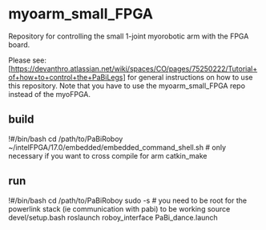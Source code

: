 # myoarm_small_FPGA
Repository for controlling the small 1-joint myorobotic arm with the FPGA board. 



Please see: [https://devanthro.atlassian.net/wiki/spaces/CO/pages/75250222/Tutorial+of+how+to+control+the+PaBiLegs] for general instructions on how to use this repository. Note that you have to use the myoarm_small_FPGA repo instead of the myoFPGA. 

## build
!#/bin/bash
cd /path/to/PaBiRoboy
~/intelFPGA/17.0/embedded/embedded_command_shell.sh  # only necessary if you want to cross compile for arm
catkin_make

## run
!#/bin/bash
cd /path/to/PaBiRoboy
sudo -s # you need to be root for the powerlink stack (ie communication with pabi) to be working
source devel/setup.bash
roslaunch roboy_interface PaBi_dance.launch
